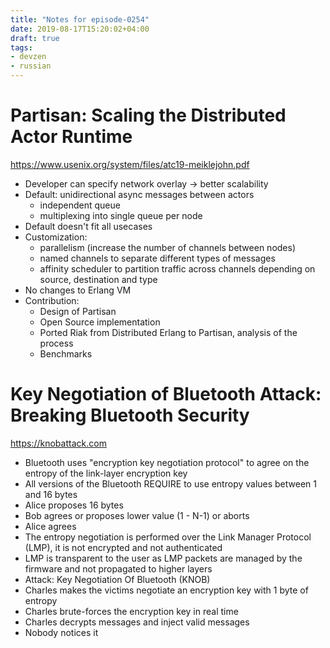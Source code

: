 ```yaml
---
title: "Notes for episode-0254"
date: 2019-08-17T15:20:02+04:00
draft: true
tags:
- devzen
- russian
---
```



# Partisan: Scaling the Distributed Actor Runtime
https://www.usenix.org/system/files/atc19-meiklejohn.pdf

- Developer can specify network overlay -> better scalability
- Default: unidirectional async messages between actors
    + independent queue
    + multiplexing into single queue per node
- Default doesn't fit all usecases
- Customization:
  - parallelism (increase the number of channels between nodes)
  - named channels to separate different types of messages
  - affinity scheduler to partition traffic across channels depending on source, destination and type
- No changes to Erlang VM
- Contribution:
  - Design of Partisan
  - Open Source implementation
  - Ported Riak from Distributed Erlang to Partisan, analysis of the process
  - Benchmarks

# Key Negotiation of Bluetooth Attack: Breaking Bluetooth Security
https://knobattack.com

- Bluetooth uses "encryption key negotiation protocol" to agree on the entropy of the link-layer encryption key
- All versions of the Bluetooth REQUIRE to use entropy values between 1 and 16 bytes
- Alice proposes 16 bytes
- Bob agrees or proposes lower value (1 - N-1) or aborts
- Alice agrees
- The entropy negotiation is performed over the Link Manager Protocol (LMP), it is not encrypted and not authenticated
- LMP is transparent to the user as LMP packets are managed by the firmware and not propagated to higher layers
- Attack: Key Negotiation Of Bluetooth (KNOB)
- Charles makes the victims negotiate an encryption key with 1 byte of entropy
- Charles brute-forces the encryption key in real time
- Charles decrypts messages and inject valid messages
- Nobody notices it
